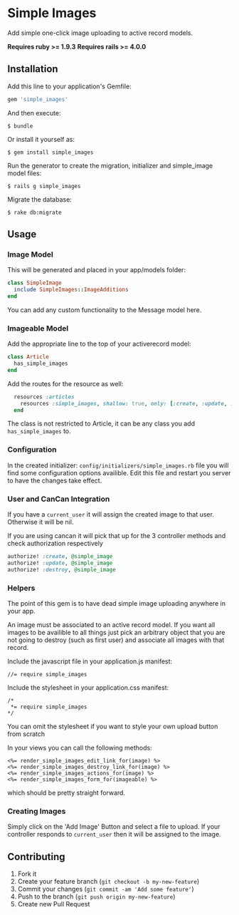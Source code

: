 # Simple Images

Add simple one-click image uploading to active record models.

**Requires ruby >= 1.9.3**
**Requires rails >= 4.0.0**

## Installation

Add this line to your application's Gemfile:

```ruby
gem 'simple_images'
```

And then execute:

```
$ bundle
```

Or install it yourself as:

```
$ gem install simple_images
```

Run the generator to create the migration, initializer and simple_image model files:

```
$ rails g simple_images
```

Migrate the database:

```
$ rake db:migrate
```

## Usage

### Image Model

This will be generated and placed in your app/models folder:

```ruby
class SimpleImage
  include SimpleImages::ImageAdditions
end
```

You can add any custom functionality to the Message model here.

### Imageable Model

Add the appropriate line to the top of your activerecord model:

```ruby
class Article
  has_simple_images
end
```

Add the routes for the resource as well:

```ruby
  resources :articles
    resources :simple_images, shallow: true, only: [:create, :update, :destroy]
  end
```

The class is not restricted to Article, it can be any class you add ```has_simple_images``` to.

### Configuration

In the created initializer:
```config/initializers/simple_images.rb```
file you will find some configuration options availible.
Edit this file and restart you server to have the changes take effect.

### User and CanCan Integration

If you have a ```current_user``` it will assign the created image to that user.
Otherwise it will be nil.

If you are using cancan it will pick that up for the 3 controller methods and
check authorization respectively

```ruby
authorize! :create, @simple_image
authorize! :update, @simple_image
authorize! :destroy, @simple_image
```

### Helpers

The point of this gem is to have dead simple image uploading anywhere in your app.

An image must be associated to an active record model. If you want all images to be
availible to all things just pick an arbitrary object that you are not going to
destroy (such as first user) and associate all images with that record.

Include the javascript file in your application.js manifest:

```
//= require simple_images
```

Include the stylesheet in your application.css manifest:

```
/*
 *= require simple_images
*/
```

You can omit the stylesheet if you want to style your own upload button from scratch

In your views you can call the following methods:

```
<%= render_simple_images_edit_link_for(image) %>
<%= render_simple_images_destroy_link_for(image) %>
<%= render_simple_images_actions_for(image) %>
<%= render_simple_images_form_for(imageable) %>
```

which should be pretty straight forward.

### Creating Images

Simply click on the 'Add Image' Button and select a file to upload.
If your controller responds to ```current_user``` then it will be assigned to the image.

## Contributing

1. Fork it
2. Create your feature branch (`git checkout -b my-new-feature`)
3. Commit your changes (`git commit -am 'Add some feature'`)
4. Push to the branch (`git push origin my-new-feature`)
5. Create new Pull Request
